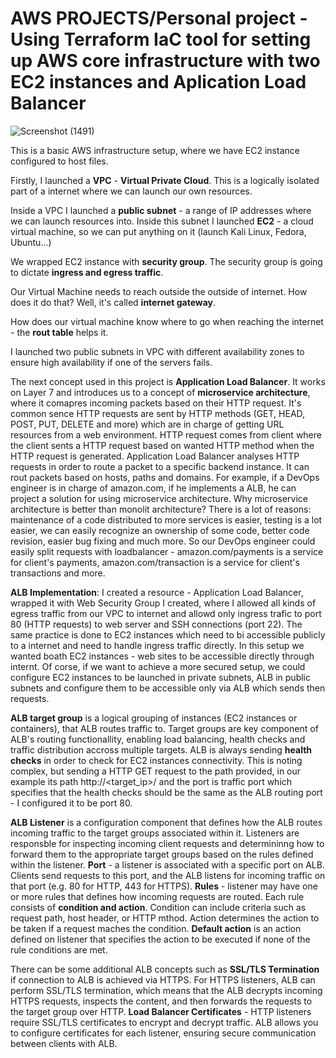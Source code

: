 <h1>AWS PROJECTS/Personal project - Using Terraform IaC tool for setting up AWS core infrastructure with two EC2 instances and Aplication Load Balancer</h1>

![Screenshot (1491)](https://github.com/Mihailo222/AWSLBalancerSetUp/assets/92820769/d428a1c2-8348-4fc7-8edf-15946098762a)

This is a basic AWS infrastructure setup, where we have EC2 instance configured to host files. <br/>

Firstly, I launched a **VPC** - **Virtual Private Cloud**. This is a logically isolated part of a internet where we can launch our own resources.

Inside a VPC I launched a **public subnet** - a range of IP addresses where we can launch resources into. Inside this subnet I launched **EC2** - a cloud virtual machine, so we can put anything on it (launch Kali Linux, Fedora, Ubuntu...)<br/>

We wrapped EC2 instance with **security group**. The security group is going to dictate **ingress and egress traffic**.<br/>

Our Virtual Machine needs to reach outside the outside of internet. How does it do that? Well, it's called **internet gateway**.<br/>

How does our virtual machine know where to go when reaching the internet - the **rout table** helps it.<br/>

I launched two public subnets in VPC with different availability zones to ensure high availability if one of the servers fails.<br>

The next concept used in this project is **Application Load Balancer**. It works on Layer 7 and introduces us to a concept of **microservice architecture**, where it comapres incoming packets based on their HTTP request. It's common sence HTTP requests are sent by HTTP methods (GET, HEAD, POST, PUT, DELETE and more) which are in charge of getting URL resources from a web environment. HTTP request comes from client  where the client sents a HTTP request based on wanted HTTP method when the HTTP request is generated. Application Load Balancer analyses HTTP requests in order to route a packet to a specific backend instance. It can rout packets based on hosts, paths and domains. For example, if a DevOps engineer is in charge of amazon.com, if he implements a ALB, he can project a solution for using microservice architecture. Why microservice architecture is better than monolit architecture? There is a lot of reasons: maintenance of a code distributed to more services is easier, testing is a lot easier, we can easily recognize an ownership of some code, better code revision, easier bug fixing and much more. So our DevOps engineer could easily split requests with loadbalancer - amazon.com/payments is a service for client's payments, amazon.com/transaction is a service for client's transactions and more. 

**ALB Implementation**: I created a resource - Application Load Balancer, wrapped it with Web Security Group I created, where I allowed all kinds of egress traffic from our VPC to internet and allowd only ingress trafic to port 80 (HTTP requests) to web server and SSH connections (port 22). The same practice is done to EC2 instances which need to bi accessible publicly to a internet and need to handle ingress traffic directly. In this setup we wanted boath EC2 instances - web sites to be accessible directly through internt. Of corse, if we want to achieve a more secured setup, we could configure EC2 instances to be launched in private subnets, ALB in public subnets and configure them to be accessible only via ALB which sends then requests.

**ALB target group** is a logical grouping of instances  (EC2 instances or containers), that ALB routes traffic to. Target groups are key component of ALB's routing functionallity, enabling load balancing, health checks and traffic distribution accross multiple targets. 
ALB is always sending **health checks** in order to check for EC2 instances connectivity. This is noting complex, but sending a HTTP GET request to the path provided, in our example its path http://<target_ip>/  and the port is traffic port which specifies that the health checks should be the same as the ALB routing port - I configured it to be port 80.

**ALB Listener** is a configuration component that defines how the ALB routes incoming traffic to the target groups associated within it. Listeners are responsble for inspecting incoming client requests and determininng how to forward them to the appropriate target groups based on the rules defined within the listener. **Port** - a listener is associated with a specific port on ALB. Clients send requests to this port, and the ALB listens for incoming traffic on that port (e.g. 80 for HTTP, 443 for HTTPS). **Rules** - listener may have one or more rules that defines how incoming requests are routed. Each rule consists of **condition and action**. Condition can include criteria such as request path, host header, or HTTP mthod. Action determines the action to be taken if a request maches the condition. **Default action** is an action defined on listener that specifies the action to be executed if none of the rule conditions are met. 

There can be some additional ALB concepts such as **SSL/TLS Termination** if connection to ALB is achieved via HTTPS. For HTTPS listeners, ALB can perform SSL/TLS termination, which means that the ALB decrypts incoming HTTPS requests, inspects the content, and then forwards the requests to the target group over HTTP. **Load Balancer Certificates** - HTTP listeners require SSL/TLS certificates to encrypt and decrypt traffic. ALB allows you to configure certificates for each listener, ensuring secure communication between clients with ALB.






